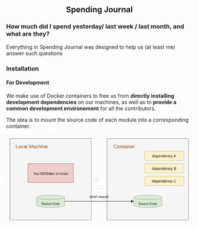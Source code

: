 <h2 align="center">Spending Journal</h2>

<h3>How much did I spend yesterday/ last week / last month, and what are they?</h3>
<p>Everything in Spending Journal was designed to help us (at least me) answer such questions</p> 
<h3>Installation</h3>

<h4>For Development</h4>

<p>We make use of Docker containers to free us from <b>directly installing development dependencies</b> on our machines, as well as to <b>provide a common development environement</b> for all the contributors.</p>

<p>The idea is to mount the source code of each module into a corresponding container.</p>

<p align="center">
  <img src="./images/mount-source-code.png"  alt="source code is bind-mounted">
</p>
